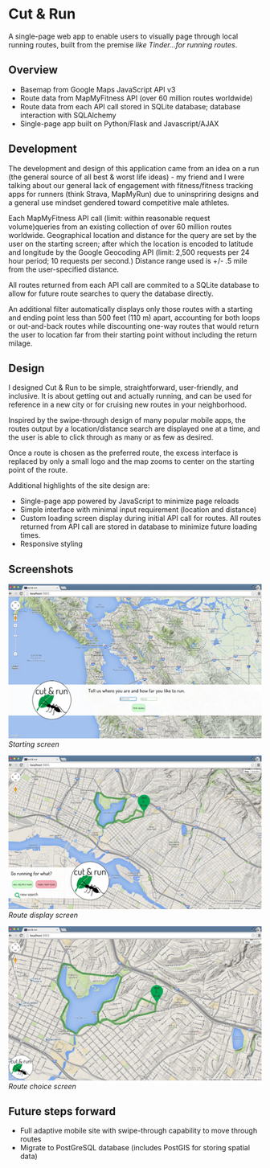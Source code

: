 # Cut & Run

A single-page web app to enable users to visually page through local running
routes, built from the premise *like Tinder...for running routes*. 

## Overview

* Basemap from Google Maps JavaScript API v3 
* Route data from MapMyFitness API (over 60 million routes worldwide)
* Route data from each API call stored in SQLite database; database interaction
with SQLAlchemy
* Single-page app built on Python/Flask and Javascript/AJAX

## Development

The development and design of this application came from an idea on a run (the
general source of all best & worst life ideas) - my friend and I were talking
about our general lack of engagement with fitness/fitness tracking apps for
runners (think Strava, MapMyRun) due to uninspriring designs and a general
use mindset gendered toward competitive male athletes.

Each MapMyFitness API call (limit: within reasonable request volume)queries
from an existing collection of over 60 million routes worldwide. Geographical
location and distance for the query are set by the user on the starting screen;
after which the location is encoded to latitude and longitude by the Google
Geocoding API (limit: 2,500 requests per 24 hour period; 10 requests per
second.) Distance range used is +/- .5 mile from the user-specified distance.

All routes returned from each API call are commited to a SQLite database to
allow for future route searches to query the database directly.

An additional filter automatically displays only those routes with a starting
and ending point less than 500 feet (110 m) apart, accounting for both loops
or out-and-back routes while discounting one-way routes that would return the
user to location far from their starting point without including the return
milage. 

## Design

I designed Cut & Run to be simple, straightforward, user-friendly, and inclusive.
It is about getting out and actually running, and can be used for reference in
a new city or for cruising new routes in your neighborhood.

Inspired by the swipe-through design of many popular mobile apps, the routes
output by a location/distance search are displayed one at a time, and the user
is able to click through as many or as few as desired.

Once a route is chosen as the preferred route, the excess interface is
replaced by only a small logo and the map zooms to center on the starting
point of the route.

Additional highlights of the site design are:

* Single-page app powered by JavaScript to minimize page reloads
* Simple interface with minimal input requirement (location and distance)
* Custom loading screen display during initial API call for routes. All routes
returned from API call are stored in database to minimize future loading times.
* Responsive styling

## Screenshots
![Starting screen](etc/starting_screen.png "Starting screen")
*Starting screen*

![Route display screen](etc/initial_route_screen.png "Route display screen")
*Route display screen*

![Route choice screen](etc/yes_to_route_screen.png "Route choice screen")
*Route choice screen*

## Future steps forward

* Full adaptive mobile site with swipe-through capability to move through routes
* Migrate to PostGreSQL database (includes PostGIS for storing spatial data)

